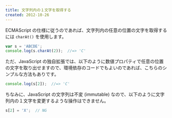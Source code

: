```yaml
---
title: 文字列内の１文字を取得する
created: 2012-10-26
---
```


ECMAScript の仕様に従うのであれば、文字列内の任意の位置の文字を取得するには `charAt()` を使用します。

```javascript
var s = 'ABCDE';
console.log(s.charAt(2));  //=> 'C'
```

ただ、JavaScript の独自拡張では、以下のように数値プロパティで任意の位置の文字を取り出せますので、環境依存のコードでもよいのであれば、こちらのシンプルな方法もありです。

```javascript
console.log(s[2]);  //=> 'C'
```

ちなみに、JavaScript の文字列は不変 (immutable) なので、以下のように文字列内の１文字を変更するような操作はできません。

```javascript
s[2] = 'X';  // NG
```

